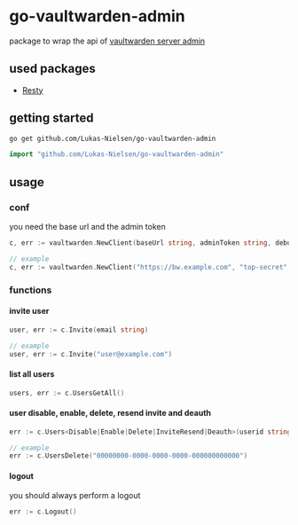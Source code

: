 # go-vaultwarden-admin

package to wrap the api of [vaultwarden server admin](https://github.com/dani-garcia/vaultwarden)

## used packages

- [Resty](https://github.com/go-resty/resty)

## getting started

```sh
go get github.com/Lukas-Nielsen/go-vaultwarden-admin
```

```go
import "github.com/Lukas-Nielsen/go-vaultwarden-admin"
```

## usage

### conf

you need the base url and the admin token

```go
c, err := vaultwarden.NewClient(baseUrl string, adminToken string, debug bool);

// example
c, err := vaultwarden.NewClient("https://bw.example.com", "top-secret", false)
```

### functions

#### invite user

```go
user, err := c.Invite(email string)

// example
user, err := c.Invite("user@example.com")
```

#### list all users

```go
users, err := c.UsersGetAll()
```

#### user disable, enable, delete, resend invite and deauth

```go
err := c.Users<Disable|Enable|Delete|InviteResend|Deauth>(userid string)

// example
err := c.UsersDelete("00000000-0000-0000-0000-000000000000")
```

#### logout

you should always perform a logout

```go
err := c.Logout()
```
